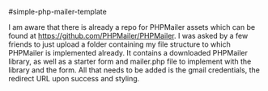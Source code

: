 #simple-php-mailer-template

I am aware that there is already a repo for PHPMailer assets which can be found at https://github.com/PHPMailer/PHPMailer. I was asked by a few friends to just upload a folder containing my file structure to which PHPMailer is implemented already. It contains a downloaded PHPMailer library, as well as a starter form and mailer.php file to implement with the library and the form. All that needs to be added is the gmail credentials, the redirect URL upon success and styling.
